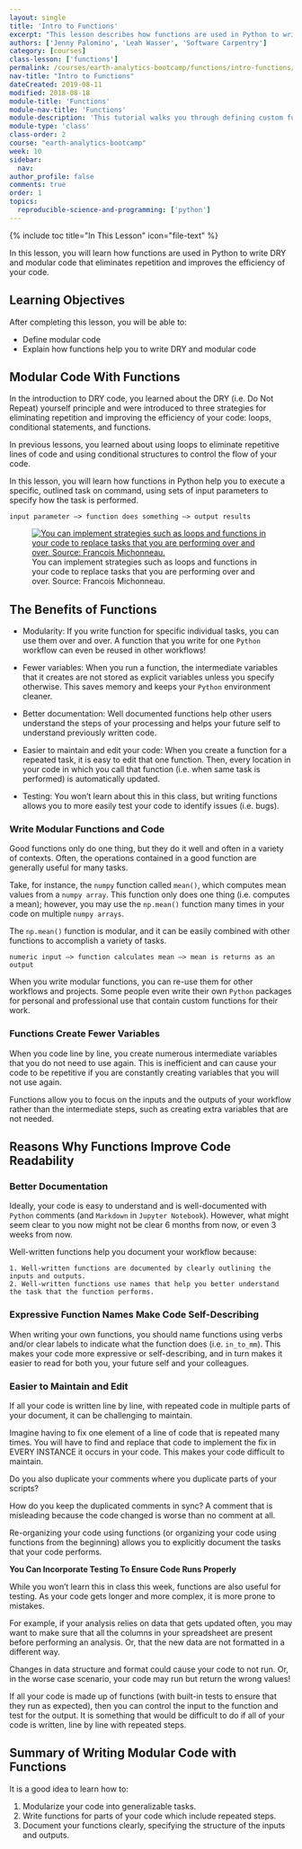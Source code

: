 ```yaml
---
layout: single
title: 'Intro to Functions'
excerpt: "This lesson describes how functions are used in Python to write DRY and modular code."
authors: ['Jenny Palomino', 'Leah Wasser', 'Software Carpentry']
category: [courses]
class-lesson: ['functions']
permalink: /courses/earth-analytics-bootcamp/functions/intro-functions/
nav-title: "Intro to Functions"
dateCreated: 2019-08-11
modified: 2018-08-18
module-title: 'Functions'
module-nav-title: 'Functions'
module-description: 'This tutorial walks you through defining custom functions and applying them to data structures in Python.'
module-type: 'class'
class-order: 2
course: "earth-analytics-bootcamp"
week: 10
sidebar:
  nav:
author_profile: false
comments: true
order: 1
topics:
  reproducible-science-and-programming: ['python']
---
```

{% include toc title="In This Lesson" icon="file-text" %}

In this lesson, you will learn how functions are used in Python to write DRY and modular code that eliminates repetition and improves the efficiency of your code.

<div class='notice--success' markdown="1">

## <i class="fa fa-graduation-cap" aria-hidden="true"></i> Learning Objectives

After completing this lesson, you will be able to:

* Define modular code
* Explain how functions help you to write DRY and modular code

</div>


## Modular Code With Functions

In the introduction to DRY code, you learned about the DRY (i.e. Do Not Repeat) yourself principle and were introduced to three strategies for eliminating repetition and improving the efficiency of your code: loops, conditional statements, and functions. 

In previous lessons, you learned about using loops to eliminate repetitive lines of code and using conditional structures to control the flow of your code. 

In this lesson, you will learn how functions in Python help you to execute a specific, outlined task on command, using sets of input parameters to specify how the task is performed.

`input parameter –> function does something –> output results`

<figure>
 <a href="{{ site.url }}/images/courses/earth-analytics/week-8/funct-all-things.png">
 <img src="{{ site.url }}/images/courses/earth-analytics/week-8/funct-all-things.png" alt="You can implement strategies such as loops and functions in your code to replace tasks that you are performing over and over. Source: Francois Michonneau."></a>
 <figcaption> You can implement strategies such as loops and functions in your code to replace tasks that you are performing over and over. Source: Francois Michonneau.
 </figcaption>
</figure>


## The Benefits of Functions

* Modularity: If you write function for specific individual tasks, you can use them over and over. A function that you write for one `Python` workflow can even be reused in other workflows!

* Fewer variables: When you run a function, the intermediate variables that it creates are not stored as explicit variables unless you specify otherwise. This saves memory and keeps your `Python` environment cleaner. 

* Better documentation: Well documented functions help other users understand the steps of your processing and helps your future self to understand previously written code.

* Easier to maintain and edit your code: When you create a function for a repeated task, it is easy to edit that one function. Then, every location in your code in which you call that function (i.e. when same task is performed) is automatically updated.

* Testing: You won’t learn about this in this class, but writing functions allows you to more easily test your code to identify issues (i.e. bugs).


### Write Modular Functions and Code

Good functions only do one thing, but they do it well and often in a variety of contexts. Often, the operations contained in a good function are generally useful for many tasks. 

Take, for instance, the `numpy` function called `mean()`, which computes mean values from a `numpy array`. This function only does one thing (i.e. computes a mean); however, you may use the `np.mean()` function many times in your code on multiple `numpy arrays`. 

The `np.mean()` function is modular, and it can be easily combined with other functions to accomplish a variety of tasks.

`numeric input –> function calculates mean –> mean is returns as an output`

When you write modular functions, you can re-use them for other workflows and projects. Some people even write their own `Python` packages for personal and professional use that contain custom functions for their work.


### Functions Create Fewer Variables

When you code line by line, you create numerous intermediate variables that you do not need to use again. This is inefficient and can cause your code to be repetitive if you are constantly creating variables that you will not use again. 

Functions allow you to focus on the inputs and the outputs of your workflow rather than the intermediate steps, such as creating extra variables that are not needed.


## Reasons Why Functions Improve Code Readability

### Better Documentation

Ideally, your code is easy to understand and is well-documented with `Python` comments (and `Markdown` in `Jupyter Notebook`). However, what might seem clear to you now might not be clear 6 months from now, or even 3 weeks from now.

Well-written functions help you document your workflow because:

    1. Well-written functions are documented by clearly outlining the inputs and outputs.
    2. Well-written functions use names that help you better understand the task that the function performs.

### Expressive Function Names Make Code Self-Describing

When writing your own functions, you should name functions using verbs and/or clear labels to indicate what the function does (i.e. `in_to_mm`). This makes your code more expressive or self-describing, and in turn makes it easier to read for both you, your future self and your colleagues.


### Easier to Maintain and Edit

If all your code is written line by line, with repeated code in multiple parts of your document, it can be challenging to maintain.

Imagine having to fix one element of a line of code that is repeated many times. You will have to find and replace that code to implement the fix in EVERY INSTANCE it occurs in your code. This makes your code difficult to maintain.

Do you also duplicate your comments where you duplicate parts of your scripts? 

How do you keep the duplicated comments in sync? A comment that is misleading because the code changed is worse than no comment at all.

Re-organizing your code using functions (or organizing your code using functions from the beginning) allows you to explicitly document the tasks that your code performs.

**You Can Incorporate Testing To Ensure Code Runs Properly**

While you won’t learn this in class this week, functions are also useful for testing. As your code gets longer and more complex, it is more prone to mistakes. 

For example, if your analysis relies on data that gets updated often, you may want to make sure that all the columns in your spreadsheet are present before performing an analysis. Or, that the new data are not formatted in a different way.

Changes in data structure and format could cause your code to not run. Or, in the worse case scenario, your code may run but return the wrong values!

If all your code is made up of functions (with built-in tests to ensure that they run as expected), then you can control the input to the function and test for the output. It is something that would be difficult to do if all of your code is written, line by line with repeated steps.

## Summary of Writing Modular Code with Functions

It is a good idea to learn how to:

1. Modularize your code into generalizable tasks.
2. Write functions for parts of your code which include repeated steps.
3. Document your functions clearly, specifying the structure of the inputs and outputs.
